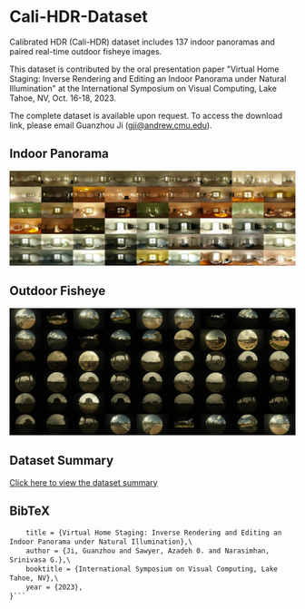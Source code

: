 # Cali-HDR-Dataset
Calibrated HDR (Cali-HDR) dataset includes 137 indoor panoramas and paired real-time outdoor fisheye images.

This dataset is contributed by the oral presentation paper "Virtual Home Staging: Inverse Rendering and Editing an Indoor Panorama under Natural Illumination" at the International Symposium on Visual Computing, Lake Tahoe, NV, Oct. 16-18, 2023. 

The complete dataset is available upon request. 
To access the download link, please email Guanzhou Ji (gji@andrew.cmu.edu). 

## Indoor Panorama
![Image Alt Text](scene.jpg)

## Outdoor Fisheye
![Image Alt Text](env.jpg)

## Dataset Summary
[Click here to view the dataset summary](Cali-HDR_data.pdf)


## BibTeX
```@inproceedings{ji2023virtual,\
    title = {Virtual Home Staging: Inverse Rendering and Editing an Indoor Panorama under Natural Illumination},\
    author = {Ji, Guanzhou and Sawyer, Azadeh 0. and Narasimhan, Srinivasa G.},\
    booktitle = {International Symposium on Visual Computing, Lake Tahoe, NV},\
    year = {2023},
}```

